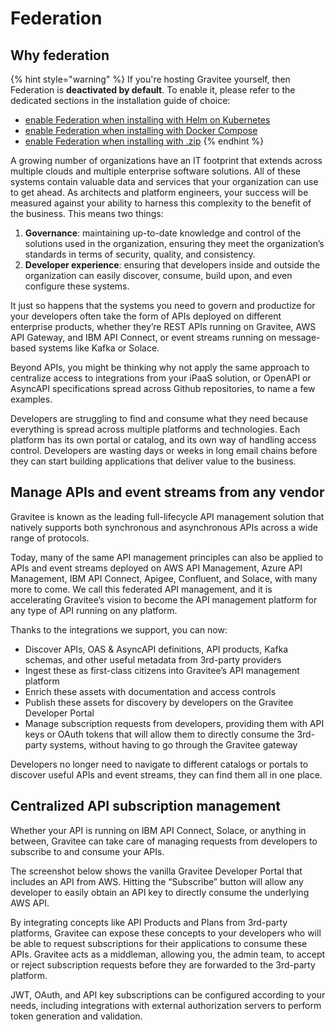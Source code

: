 # Federation

## Why federation

{% hint style="warning" %}
If you're hosting Gravitee yourself, then Federation is **deactivated by default**. To enable it, please refer to the dedicated sections in the installation guide of choice:

* [enable Federation when installing with Helm on Kubernetes](../../install-and-upgrade/kubernetes.md#federation)
* [enable Federation when installing with Docker Compose](../../install-and-upgrade/docker/docker-compose.md#enable-federation)
* [enable Federation when installing with .zip](../../install-and-upgrade/.zip.md#federation)
{% endhint %}

A growing number of organizations have an IT footprint that extends across multiple clouds and multiple enterprise software solutions. All of these systems contain valuable data and services that your organization can use to get ahead. As architects and platform engineers, your success will be measured against your ability to harness this complexity to the benefit of the business. This means two things:

1. **Governance**: maintaining up-to-date knowledge and control of the solutions used in the organization, ensuring they meet the organization’s standards in terms of security, quality, and consistency.
2. **Developer experience**: ensuring that developers inside and outside the organization can easily discover, consume, build upon, and even configure these systems.&#x20;

It just so happens that the systems you need to govern and productize for your developers often take the form of APIs deployed on different enterprise products, whether they’re REST APIs running on Gravitee, AWS API Gateway, and IBM API Connect, or event streams running on message-based systems like Kafka or Solace.

Beyond APIs, you might be thinking why not apply the same approach to centralize access to integrations from your iPaaS solution, or OpenAPI or AsyncAPI specifications spread across Github repositories, to name a few examples.

Developers are struggling to find and consume what they need because everything is spread across multiple platforms and technologies. Each platform has its own portal or catalog, and its own way of handling access control. Developers are wasting days or weeks in long email chains before they can start building applications that deliver value to the business.

## Manage APIs and event streams from any vendor

Gravitee is known as the leading full-lifecycle API management solution that natively supports both synchronous and asynchronous APIs across a wide range of protocols.

Today, many of the same API management principles can also be applied to APIs and event streams deployed on AWS API Management, Azure API Management, IBM API Connect, Apigee, Confluent, and Solace, with many more to come. We call this federated API management, and it is accelerating Gravitee’s vision to become the API management platform for any type of API running on any platform.

Thanks to the integrations we support, you can now:

* Discover APIs, OAS & AsyncAPI definitions, API products, Kafka schemas, and other useful metadata from 3rd-party providers
* Ingest these as first-class citizens into Gravitee’s API management platform
* Enrich these assets with documentation and access controls
* Publish these assets for discovery by developers on the Gravitee Developer Portal
* Manage subscription requests from developers, providing them with API keys or OAuth tokens that will allow them to directly consume the 3rd-party systems, without having to go through the Gravitee gateway

Developers no longer need to navigate to different catalogs or portals to discover useful APIs and event streams, they can find them all in one place.

## Centralized API subscription management

Whether your API is running on IBM API Connect, Solace, or anything in between, Gravitee can take care of managing requests from developers to subscribe to and consume your APIs.

The screenshot below shows the vanilla Gravitee Developer Portal that includes an API from AWS. Hitting the “Subscribe” button will allow any developer to easily obtain an API key to directly consume the underlying AWS API.

By integrating concepts like API Products and Plans from 3rd-party platforms, Gravitee can expose these concepts to your developers who will be able to request subscriptions for their applications to consume these APIs. Gravitee acts as a middleman, allowing you, the admin team, to accept or reject subscription requests before they are forwarded to the 3rd-party platform.&#x20;

JWT, OAuth, and API key subscriptions can be configured according to your needs, including integrations with external authorization servers to perform token generation and validation.
